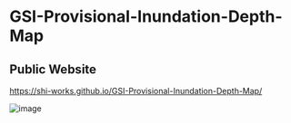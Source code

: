 # GSI-Provisional-Inundation-Depth-Map
## Public Website
https://shi-works.github.io/GSI-Provisional-Inundation-Depth-Map/

![image](https://github.com/shi-works/GSI-Provisional-Inundation-Depth-Map/assets/71203808/d3fc3e7c-4fb3-4498-9b04-03176ae89f96)





